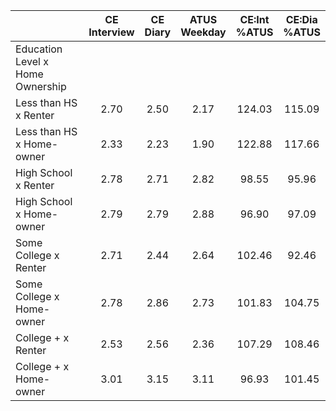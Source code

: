 
|                      | CE<br>Interview |  CE<br>Diary | ATUS<br>Weekday | CE:Int<br>%ATUS | CE:Dia<br>%ATUS |
| -------------------- | :----------: | :----------: | :----------: | :----------: | :----------: |
| Education Level x Home Ownership |              |              |              |              |              |
| Less than HS x Renter |         2.70 |         2.50 |         2.17 |       124.03 |       115.09 |
| Less than HS x Home-owner |         2.33 |         2.23 |         1.90 |       122.88 |       117.66 |
| High School x Renter |         2.78 |         2.71 |         2.82 |        98.55 |        95.96 |
| High School x Home-owner |         2.79 |         2.79 |         2.88 |        96.90 |        97.09 |
| Some College x Renter |         2.71 |         2.44 |         2.64 |       102.46 |        92.46 |
| Some College x Home-owner |         2.78 |         2.86 |         2.73 |       101.83 |       104.75 |
| College + x Renter   |         2.53 |         2.56 |         2.36 |       107.29 |       108.46 |
| College + x Home-owner |         3.01 |         3.15 |         3.11 |        96.93 |       101.45 |

